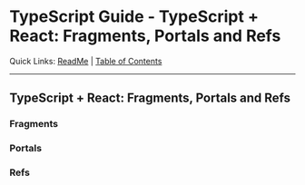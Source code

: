 # TypeScript Guide - TypeScript + React: Fragments, Portals and Refs
Quick Links: [ReadMe](../README.md) | [Table of Contents](00-index.md)

---

## TypeScript + React: Fragments, Portals and Refs

### Fragments



### Portals




### Refs

